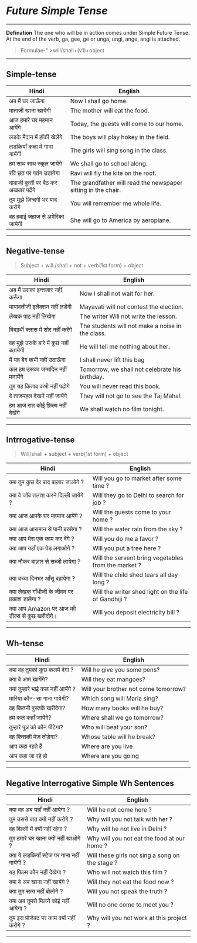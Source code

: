 # _Future Simple Tense_
----
**Defination**
The one who will be in action comes under Simple Future Tense. At the end of the verb, ga, gee, ge or unga, ungi, ange, angi is attached.
> Formulae-" >will/shall+(v1)+object
_____

## **Simple-tense**
| Hindi | English|
|---      |---         |
अब मैं घर जाऊँगा |Now I shall go home.
   माताजी खाना खायेंगी |The mother will eat the food.
   आज हमारे घर महमान आयेंगे | Today, the guests will come to our home.
   लडके मैदान में हॉकी खेलेंगे | The boys will play hokey in the field.
   लडकियाँ कक्षा में गाना  गायेंगी |The girls will sing song in the class.
   हम साथ साथ स्कूल जायेंगे | We shall go to school along.
   रवि छत पर पतंग उडायेगा |Ravi will fly the kite on the roof.
   दादाजी कुर्सी पर बैठ कर अखबार पढेंगे | The grandfather will read the newspaper sitting in the chair.
   तुम मुझे ज़िन्दगी भर याद करोगे | You will remember me whole life.
   वह हवाई जहाज से अमेरिका जायेगी |She will go to America by aeroplane.
___
## **Negative-tense**
>Subject + will /shall + not + verb(1st form) + object

| Hindi | English|
|---      |---         |
अब मैं उसका इन्तज़ार नहीं करूँगा |Now I shall not wait for her.
मायावतीजी इलैक्शन नहीं लडेंगी |Mayavati will not contest the election.
लेखक पाठ नहीं लिखेगा |The writer Will not write the lesson. 
विद्यार्थी क्लास में शोर नहीं करेंगे |The students will not make a noise in the class.
वह मुझे उसके बारे में कुछ नहीं बतायेगी |He will tell me nothing about her.
मैं यह बैग कभी नहीं उठाऊँगा |  I shall never lift this bag 
कल हम उसका जन्मदिन नहीं मनायेंगे |Tomorrow, we shall not celebrate his birthday.
तुम यह किताब कभी नहीं पढोगे |You will never read this book.
वे ताजमहल देखने नहीं जायेंगे |They will not go to see the Taj Mahal.
हम आज रात कोई फ़िल्म नहीं देखेंगे |We shall watch no film tonight.
-----
## **Intrrogative-tense**
>Will/shall + subject + verb(1st form) + object

| Hindi | English|
|---      |---         |
क्या तुम कुछ देर बाद बाज़ार जाओगे ?|Will you go to market after some time ?
क्या वे जॉब तलाश करने दिल्ली जायेंगे ?| Will they go to Delhi to search for job ?
क्या आज आपके घर महमान आयेंगे ?| Will the guests come to your home ?
क्या आज आसमान से पानी बरसेगा ?| Will the water rain from the sky ?
क्या आप मेरा एक काम कर देंगे ?|Will you do me a favor ?
क्या आप यहाँ एक पेड लगाओगे ?|Will you put a tree here ?
क्या नौकर बाज़ार से सब्जी लायेगा ?|  Will the servent bring vegetables from the market ?
क्या बच्चा दिनभर आँसू बहायेगा ?|Will the child shed tears all day long ?
क्या लेखक गाँधीजी के जीवन पर प्रकाश डालेगा ?|Will the writer shed light on the life of Gandhiji ?
क्या आप Amazon पर आज की डील्स से कुछ खरीदोगे।|    Will you deposit electricity bill ?
---
 ## **Wh-tense**
 | Hindi | English|
|---      |---         |
क्या वह तुमको कुछ कलमें देगा ?|Will he give you some pens?
क्या वे आम खायेंगे?|Will they eat mangoes?
क्या तुम्हारे भाई कल नहीं आयेंगे ?|Will your brother not come tomorrow?
| मारिया कौन-सा गाना गायेगी?|Which song will Maria sing?
वह कितनी पुस्तकें खरीदेगा?|How many books will he buy?
हम कल कहाँ जायेंगे?|Where shall we go tomorrow?
 तुम्हारे पुत्र को कौन पीटेगा?|Who will beat your son?
 वह किसकी मेज़ तोड़ेगा?|Whose table will he break?|
|आप कहा रहते हैं | Where are you live|
|आप कहा जा रहे हो|Where are you going|

 ----
## **Negative Interrogative Simple Wh Sentences**
| Hindi | English|
|---      |---         |
क्या वह अब यहाँ नहीं आयेगा ?|Will he not come here ?
तुम उससे बात क्यों नहीं करोगे ?| Why will you not talk with her ?
वह दिल्ली में क्यों नहीं रहेगा ?|Why will he not live in Delhi ?
तुम हमारे घर खाना क्यों नहीं खाओगे ?|Why will you not eat the food at our home ?
क्या ये लडकियाँ स्टेज पर गाना नहीं गायेंगी ?|Will these girls not sing a song on the stage ?
यह फिल्म कौन नहीं देखेगा ?|Who will not watch this film ?
क्या वे अब खाना नहीं खायेंगे ?| Will they not eat the food now ?
क्या तुम सत्य नहीं बोलोगे ?|Will you not speak the truth ?
क्या अब तुमसे मिलने कोई नहीं आयेगा ?|Will no one come to meet you ?
तुम इस प्रोजेक्ट पर काम क्यों नहीं करोगे ?|Why will you not work at this project ?|
---